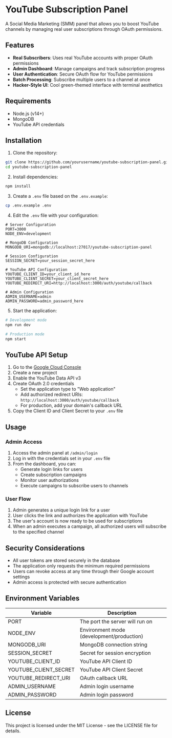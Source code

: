 # YouTube Subscription Panel

A Social Media Marketing (SMM) panel that allows you to boost YouTube channels by managing real user subscriptions through OAuth permissions.

## Features

- **Real Subscribers**: Uses real YouTube accounts with proper OAuth permissions
- **Admin Dashboard**: Manage campaigns and track subscription progress
- **User Authentication**: Secure OAuth flow for YouTube permissions
- **Batch Processing**: Subscribe multiple users to a channel at once
- **Hacker-Style UI**: Cool green-themed interface with terminal aesthetics

## Requirements

- Node.js (v14+)
- MongoDB
- YouTube API credentials

## Installation

1. Clone the repository:
```bash
git clone https://github.com/yourusername/youtube-subscription-panel.git
cd youtube-subscription-panel
```

2. Install dependencies:
```bash
npm install
```

3. Create a `.env` file based on the `.env.example`:
```bash
cp .env.example .env
```

4. Edit the `.env` file with your configuration:
```
# Server Configuration
PORT=3000
NODE_ENV=development

# MongoDB Configuration
MONGODB_URI=mongodb://localhost:27017/youtube-subscription-panel

# Session Configuration
SESSION_SECRET=your_session_secret_here

# YouTube API Configuration
YOUTUBE_CLIENT_ID=your_client_id_here
YOUTUBE_CLIENT_SECRET=your_client_secret_here
YOUTUBE_REDIRECT_URI=http://localhost:3000/auth/youtube/callback

# Admin Configuration
ADMIN_USERNAME=admin
ADMIN_PASSWORD=admin_password_here
```

5. Start the application:
```bash
# Development mode
npm run dev

# Production mode
npm start
```

## YouTube API Setup

1. Go to the [Google Cloud Console](https://console.cloud.google.com/)
2. Create a new project
3. Enable the YouTube Data API v3
4. Create OAuth 2.0 credentials
   - Set the application type to "Web application"
   - Add authorized redirect URIs: `http://localhost:3000/auth/youtube/callback`
   - For production, add your domain's callback URL
5. Copy the Client ID and Client Secret to your `.env` file

## Usage

### Admin Access

1. Access the admin panel at `/admin/login`
2. Log in with the credentials set in your `.env` file
3. From the dashboard, you can:
   - Generate login links for users
   - Create subscription campaigns
   - Monitor user authorizations
   - Execute campaigns to subscribe users to channels

### User Flow

1. Admin generates a unique login link for a user
2. User clicks the link and authorizes the application with YouTube
3. The user's account is now ready to be used for subscriptions
4. When an admin executes a campaign, all authorized users will subscribe to the specified channel

## Security Considerations

- All user tokens are stored securely in the database
- The application only requests the minimum required permissions
- Users can revoke access at any time through their Google account settings
- Admin access is protected with secure authentication

## Environment Variables

| Variable | Description |
|----------|-------------|
| PORT | The port the server will run on |
| NODE_ENV | Environment mode (development/production) |
| MONGODB_URI | MongoDB connection string |
| SESSION_SECRET | Secret for session encryption |
| YOUTUBE_CLIENT_ID | YouTube API Client ID |
| YOUTUBE_CLIENT_SECRET | YouTube API Client Secret |
| YOUTUBE_REDIRECT_URI | OAuth callback URL |
| ADMIN_USERNAME | Admin login username |
| ADMIN_PASSWORD | Admin login password |

## License

This project is licensed under the MIT License - see the LICENSE file for details.